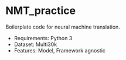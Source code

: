 # NMT_practice
Boilerplate code for neural machine translation.

* Requirements: Python 3
* Dataset: Multi30k
* Features: Model, Framework agnostic
